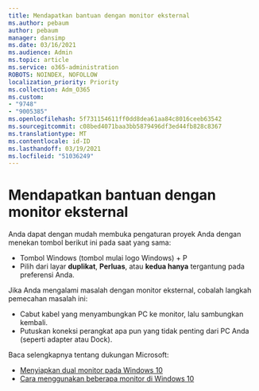 ```yaml
---
title: Mendapatkan bantuan dengan monitor eksternal
ms.author: pebaum
author: pebaum
manager: dansimp
ms.date: 03/16/2021
ms.audience: Admin
ms.topic: article
ms.service: o365-administration
ROBOTS: NOINDEX, NOFOLLOW
localization_priority: Priority
ms.collection: Adm_O365
ms.custom:
- "9748"
- "9005385"
ms.openlocfilehash: 5f731154611ff0dd8dea61aa84c8016ceeb63542
ms.sourcegitcommit: c08bed4071baa3bb5879496df3ed44fb828c8367
ms.translationtype: MT
ms.contentlocale: id-ID
ms.lasthandoff: 03/19/2021
ms.locfileid: "51036249"
---
```

# <a name="get-help-with-external-monitors"></a>Mendapatkan bantuan dengan monitor eksternal

Anda dapat dengan mudah membuka pengaturan proyek Anda dengan menekan tombol berikut ini pada saat yang sama:

- Tombol Windows (tombol mulai logo Windows) + P
- Pilih dari layar **duplikat**, **Perluas**, atau **kedua hanya** tergantung pada preferensi Anda.

Jika Anda mengalami masalah dengan monitor eksternal, cobalah langkah pemecahan masalah ini:

- Cabut kabel yang menyambungkan PC ke monitor, lalu sambungkan kembali.
- Putuskan koneksi perangkat apa pun yang tidak penting dari PC Anda (seperti adapter atau Dock).

Baca selengkapnya tentang dukungan Microsoft:

- [Menyiapkan dual monitor pada Windows 10](https://support.microsoft.com/windows/set-up-dual-monitors-on-windows-10-3d5c15dc-cc63-d850-aeb6-b41778147554)
- [Cara menggunakan beberapa monitor di Windows 10](https://support.microsoft.com/windows/how-to-use-multiple-monitors-in-windows-10-329c6962-5a4d-b481-7baa-bec9671f728a)

